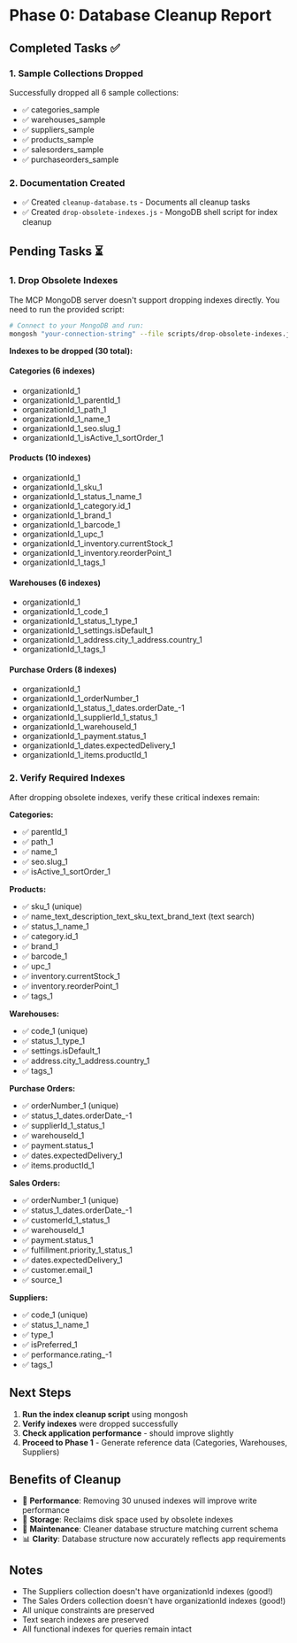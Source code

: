 # Phase 0: Database Cleanup Report

## Completed Tasks ✅

### 1. Sample Collections Dropped
Successfully dropped all 6 sample collections:
- ✅ categories_sample
- ✅ warehouses_sample  
- ✅ suppliers_sample
- ✅ products_sample
- ✅ salesorders_sample
- ✅ purchaseorders_sample

### 2. Documentation Created
- ✅ Created `cleanup-database.ts` - Documents all cleanup tasks
- ✅ Created `drop-obsolete-indexes.js` - MongoDB shell script for index cleanup

## Pending Tasks ⏳

### 1. Drop Obsolete Indexes
The MCP MongoDB server doesn't support dropping indexes directly. You need to run the provided script:

```bash
# Connect to your MongoDB and run:
mongosh "your-connection-string" --file scripts/drop-obsolete-indexes.js
```

**Indexes to be dropped (30 total):**

#### Categories (6 indexes)
- organizationId_1
- organizationId_1_parentId_1
- organizationId_1_path_1
- organizationId_1_name_1
- organizationId_1_seo.slug_1
- organizationId_1_isActive_1_sortOrder_1

#### Products (10 indexes)
- organizationId_1
- organizationId_1_sku_1
- organizationId_1_status_1_name_1
- organizationId_1_category.id_1
- organizationId_1_brand_1
- organizationId_1_barcode_1
- organizationId_1_upc_1
- organizationId_1_inventory.currentStock_1
- organizationId_1_inventory.reorderPoint_1
- organizationId_1_tags_1

#### Warehouses (6 indexes)
- organizationId_1
- organizationId_1_code_1
- organizationId_1_status_1_type_1
- organizationId_1_settings.isDefault_1
- organizationId_1_address.city_1_address.country_1
- organizationId_1_tags_1

#### Purchase Orders (8 indexes)
- organizationId_1
- organizationId_1_orderNumber_1
- organizationId_1_status_1_dates.orderDate_-1
- organizationId_1_supplierId_1_status_1
- organizationId_1_warehouseId_1
- organizationId_1_payment.status_1
- organizationId_1_dates.expectedDelivery_1
- organizationId_1_items.productId_1

### 2. Verify Required Indexes
After dropping obsolete indexes, verify these critical indexes remain:

**Categories:**
- ✅ parentId_1
- ✅ path_1
- ✅ name_1
- ✅ seo.slug_1
- ✅ isActive_1_sortOrder_1

**Products:**
- ✅ sku_1 (unique)
- ✅ name_text_description_text_sku_text_brand_text (text search)
- ✅ status_1_name_1
- ✅ category.id_1
- ✅ brand_1
- ✅ barcode_1
- ✅ upc_1
- ✅ inventory.currentStock_1
- ✅ inventory.reorderPoint_1
- ✅ tags_1

**Warehouses:**
- ✅ code_1 (unique)
- ✅ status_1_type_1
- ✅ settings.isDefault_1
- ✅ address.city_1_address.country_1
- ✅ tags_1

**Purchase Orders:**
- ✅ orderNumber_1 (unique)
- ✅ status_1_dates.orderDate_-1
- ✅ supplierId_1_status_1
- ✅ warehouseId_1
- ✅ payment.status_1
- ✅ dates.expectedDelivery_1
- ✅ items.productId_1

**Sales Orders:**
- ✅ orderNumber_1 (unique)
- ✅ status_1_dates.orderDate_-1
- ✅ customerId_1_status_1
- ✅ warehouseId_1
- ✅ payment.status_1
- ✅ fulfillment.priority_1_status_1
- ✅ dates.expectedDelivery_1
- ✅ customer.email_1
- ✅ source_1

**Suppliers:**
- ✅ code_1 (unique)
- ✅ status_1_name_1
- ✅ type_1
- ✅ isPreferred_1
- ✅ performance.rating_-1
- ✅ tags_1

## Next Steps

1. **Run the index cleanup script** using mongosh
2. **Verify indexes** were dropped successfully
3. **Check application performance** - should improve slightly
4. **Proceed to Phase 1** - Generate reference data (Categories, Warehouses, Suppliers)

## Benefits of Cleanup

- 🚀 **Performance**: Removing 30 unused indexes will improve write performance
- 💾 **Storage**: Reclaims disk space used by obsolete indexes
- 🧹 **Maintenance**: Cleaner database structure matching current schema
- 📊 **Clarity**: Database structure now accurately reflects app requirements

## Notes

- The Suppliers collection doesn't have organizationId indexes (good!)
- The Sales Orders collection doesn't have organizationId indexes (good!)
- All unique constraints are preserved
- Text search indexes are preserved
- All functional indexes for queries remain intact
